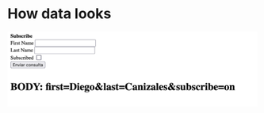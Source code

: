 # How data looks

![data](https://github.com/dbgoytia/go-web-dev/blob/74e749850f8f3102a8bbfda721c03cec729d4e4d/08_state/06_enctype/url-encoded/url-encoded.png)